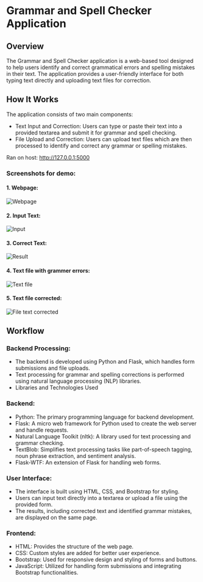 # Grammar and Spell Checker Application
## Overview
The Grammar and Spell Checker application is a web-based tool designed to help users identify and correct grammatical errors and spelling mistakes in their text. The application provides a user-friendly interface for both typing text directly and uploading text files for correction.

## How It Works
The application consists of two main components:

- Text Input and Correction: Users can type or paste their text into a provided textarea and submit it for grammar and spell checking.
- File Upload and Correction: Users can upload text files which are then processed to identify and correct any grammar or spelling mistakes.

Ran on host: http://127.0.0.1:5000

### Screenshots for demo:
#### 1. Webpage: 

![Webpage](https://github.com/user-attachments/assets/f5793b3b-ee5f-4072-a150-22bc79814756)   

#### 2. Input Text: 

![Input](https://github.com/user-attachments/assets/c802d95d-afda-4a76-b453-20565f969d24)

#### 3. Correct Text: 

![Result](https://github.com/user-attachments/assets/e4ff1d2e-1eb9-45d3-9af9-bf158976282d)

#### 4. Text file with grammer errors: 

![Text file](https://github.com/user-attachments/assets/822a2f4d-b8d1-4176-a0bd-e0287e667fc9)

#### 5. Text file corrected: 

![File text corrected](https://github.com/user-attachments/assets/60b23b9a-0592-4ea1-8d75-992c6909bb1d)

## Workflow
### Backend Processing:
- The backend is developed using Python and Flask, which handles form submissions and file uploads.
- Text processing for grammar and spelling corrections is performed using natural language processing (NLP) libraries.
- Libraries and Technologies Used

### Backend:
- Python: The primary programming language for backend development.
- Flask: A micro web framework for Python used to create the web server and handle requests.
- Natural Language Toolkit (nltk): A library used for text processing and grammar checking.
- TextBlob: Simplifies text processing tasks like part-of-speech tagging, noun phrase extraction, and sentiment analysis.
- Flask-WTF: An extension of Flask for handling web forms.

### User Interface: 
- The interface is built using HTML, CSS, and Bootstrap for styling.
- Users can input text directly into a textarea or upload a file using the provided form.
- The results, including corrected text and identified grammar mistakes, are displayed on the same page.

### Frontend:
- HTML: Provides the structure of the web page.
- CSS: Custom styles are added for better user experience.
- Bootstrap: Used for responsive design and styling of forms and buttons.
- JavaScript: Utilized for handling form submissions and integrating Bootstrap functionalities.
